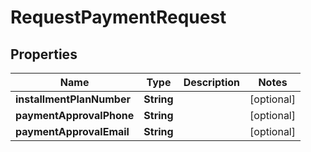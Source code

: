 
# RequestPaymentRequest

## Properties
Name | Type | Description | Notes
------------ | ------------- | ------------- | -------------
**installmentPlanNumber** | **String** |  |  [optional]
**paymentApprovalPhone** | **String** |  |  [optional]
**paymentApprovalEmail** | **String** |  |  [optional]



